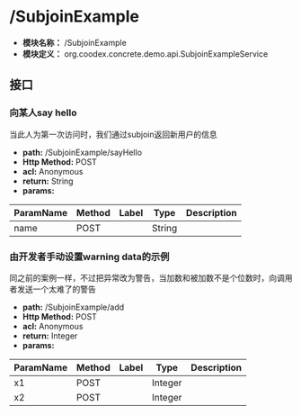 # /SubjoinExample

* **模块名称：** /SubjoinExample
* **模块定义：** org.coodex.concrete.demo.api.SubjoinExampleService




## 接口
### <span id="m1">向某人say hello</span>

当此人为第一次访问时，我们通过subjoin返回新用户的信息



* **path:** /SubjoinExample/sayHello
* **Http Method:** POST
* **acl:** Anonymous
* **return:** String
* **params:** 

| ParamName | Method | Label | Type                  | Description |
| --------- | -- | ---- | --------------------- | ------------ |
| name | POST |  | String | 　 |

### <span id="m2">由开发者手动设置warning data的示例</span>

同之前的案例一样，不过把异常改为警告，当加数和被加数不是个位数时，向调用者发送一个太难了的警告



* **path:** /SubjoinExample/add
* **Http Method:** POST
* **acl:** Anonymous
* **return:** Integer
* **params:** 

| ParamName | Method | Label | Type                  | Description |
| --------- | -- | ---- | --------------------- | ------------ |
| x1 | POST |  | Integer | 　 |
| x2 | POST |  | Integer | 　 |

